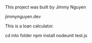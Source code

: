 This project was built by Jimmy Nguyen

jimmynguyen.dev


This is a loan calculator.


cd into folder
npm install
nodeunit test.js








